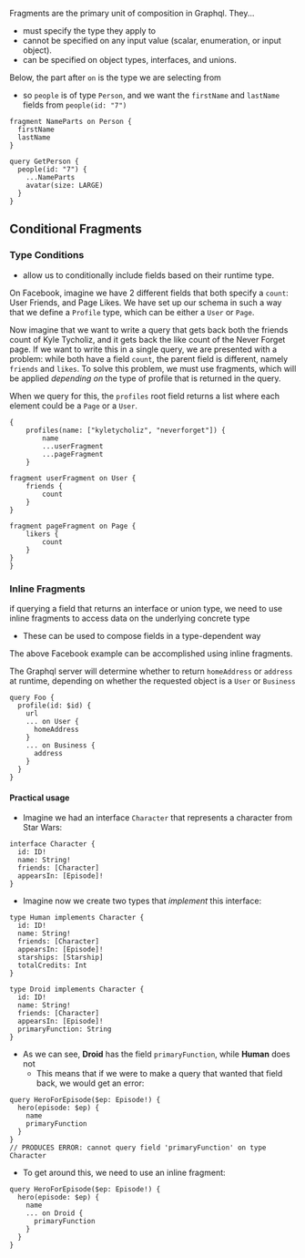 
Fragments are the primary unit of composition in Graphql. They...
- must specify the type they apply to
- cannot be specified on any input value (scalar, enumeration, or input object).
- can be specified on object types, interfaces, and unions.

Below, the part after `on` is the type we are selecting from
- so `people` is of type `Person`, and we want the `firstName` and `lastName` fields from `people(id: "7")`
```
fragment NameParts on Person {
  firstName
  lastName
}

query GetPerson {
  people(id: "7") {
    ...NameParts
    avatar(size: LARGE)
  }
}
```
## Conditional Fragments
### Type Conditions 
- allow us to conditionally include fields based on their runtime type.

On Facebook, imagine we have 2 different fields that both specify a `count`: User Friends, and Page Likes. We have set up our schema in such a way that we define a `Profile` type, which can be either a `User` or `Page`. 

Now imagine that we want to write a query that gets back both the friends count of Kyle Tycholiz, and it gets back the like count of the Never Forget page. If we want to write this in a single query, we are presented with a problem: while both have a field `count`, the parent field is different, namely `friends` and `likes`. To solve this problem, we must use fragments, which will be applied *depending on* the type of profile that is returned in the query.

When we query for this, the `profiles` root field returns a list where each element could be a `Page` or a `User`.

```
{
	profiles(name: ["kyletycholiz", "neverforget"]) {
		name
		...userFragment
		...pageFragment
	}
	
fragment userFragment on User {
	friends {
		count
	}
}

fragment pageFragment on Page {
	likers {
		count
	}
}
}
```

### Inline Fragments
if querying a field that returns an interface or union type, we need to use inline fragments to access data on the underlying concrete type
- These can be used to compose fields in a type-dependent way
    
The above Facebook example can be accomplished using inline fragments. 

The Graphql server will determine whether to return `homeAddress` or `address` at runtime, depending on whether the requested object is a `User` or `Business`

```
query Foo {
  profile(id: $id) {
    url
    ... on User {
      homeAddress
    }
    ... on Business {
      address
    }
  }
}
```

#### Practical usage
- Imagine we had an interface `Character` that represents a character from Star Wars:
```
interface Character {
  id: ID!
  name: String!
  friends: [Character]
  appearsIn: [Episode]!
}
```
- Imagine now we create two types that *implement* this interface:
```
type Human implements Character {
  id: ID!
  name: String!
  friends: [Character]
  appearsIn: [Episode]!
  starships: [Starship]
  totalCredits: Int
}

type Droid implements Character {
  id: ID!
  name: String!
  friends: [Character]
  appearsIn: [Episode]!
  primaryFunction: String
}
```
- As we can see, **Droid** has the field `primaryFunction`, while **Human** does not
    - This means that if we were to make a query that wanted that field back, we would get an error:
```
query HeroForEpisode($ep: Episode!) {
  hero(episode: $ep) {
    name
    primaryFunction
  }
}
// PRODUCES ERROR: cannot query field 'primaryFunction' on type Character
```
- To get around this, we need to use an inline fragment:
```
query HeroForEpisode($ep: Episode!) {
  hero(episode: $ep) {
    name
    ... on Droid {
      primaryFunction
    }
  }
}
```
